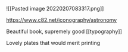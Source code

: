 ![[Pasted image 20220207083317.png]]

https://www.c82.net/iconography/astronomy

Beautiful book, supremely good [[typography]]

Lovely plates that would merit printing